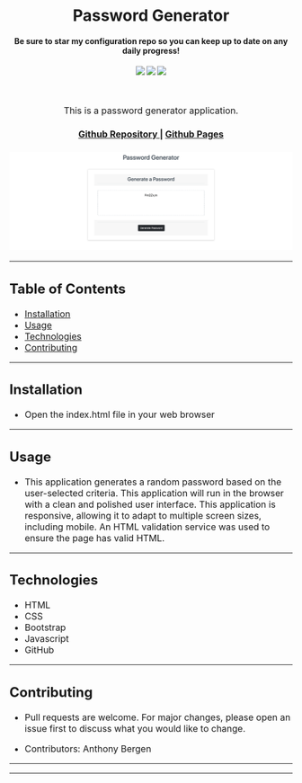 <h1 align="center">
Password Generator
</h1>
<h4 align="center" style="margin-bottom:10px">Be sure to star my configuration repo so you can keep up to date on any daily progress!</h4>
<div align="center">
  <h4>
    </a>
    <a href="https://github.com/adbergen/password-generator/stargazers"><img src="https://img.shields.io/github/stars/adbergen/password-generator.svg?style=plasticr"/></a>
    <a href="https://github.com/adbergen/password-generator/commits/master"><img src="https://img.shields.io/github/last-commit/adbergen/password-generator.svg?style=plasticr"/></a>
        <a href="https://github.com/adbergen/password-generator/commits/master"><img src="https://img.shields.io/github/commit-activity/y/adbergen/password-generator.svg?style=plasticr"/></a>
</h4>
<br>
</div>
<p align="center"><font size="3">
This is a password generator application.</p>
<div align="center"><a name="menu"></a>
  <h4>
    <a href="https://github.com/adbergen/password-generator">
      Github Repository
    </a>
<span> | </span>
<a href="https://adbergen.github.io/password-generator/">
      Github Pages
    </a>
  </h4>
</div>

![Screenshot of application demo](assets/demo.png)

<hr>

## Table of Contents

- [Installation](#installation)
- [Usage](#usage)
- [Technologies](#technologies)
- [Contributing](#contributing)

<hr>

## Installation

- Open the index.html file in your web browser

<hr>

## Usage

- This application generates a random password based on the user-selected criteria. This application will run in the browser with a clean and polished user interface. This application is responsive, allowing it to adapt to multiple screen sizes, including mobile. An HTML validation service was used to ensure the page has valid HTML.

<hr>

## Technologies

<ul>
<li>HTML</li>
<li>CSS</li>
<li>Bootstrap</li>
<li>Javascript</li>
<li>GitHub</li>
</ul>

<hr>

## Contributing

- Pull requests are welcome. For major changes, please open an issue first to discuss what you would like to change.

- Contributors: Anthony Bergen

<hr><hr>
